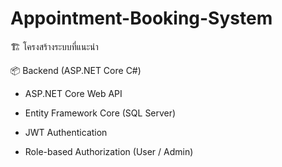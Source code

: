 # Appointment-Booking-System
🏗️ โครงสร้างระบบที่แนะนำ

📦 Backend (ASP.NET Core C#)

- ASP.NET Core Web API

- Entity Framework Core (SQL Server)

- JWT Authentication

- Role-based Authorization (User / Admin)

